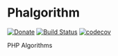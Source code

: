 # Phalgorithm

[![Donate](https://img.shields.io/badge/Donate-PayPal-green.svg)](https://www.paypal.me/mileschou)
[![Build Status](https://travis-ci.com/MilesChou/phalgorithm.svg?branch=master)](https://travis-ci.com/MilesChou/phalgorithm)
[![codecov](https://codecov.io/gh/MilesChou/phalgorithm/branch/master/graph/badge.svg)](https://codecov.io/gh/MilesChou/phalgorithm)

PHP Algorithms
